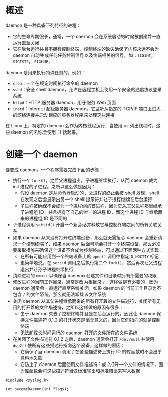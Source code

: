 # 概述

daemon 是一种具备下列特征的进程：

- 它的生命周期很长，通常，一个 daemon 会在系统启动的时候被创建并一直运行直至关闭
- 它在后台运行并且不拥有控制终端，控制终端的缺失确保了内核永远不会为 daemon 自动生成任何任务控制信号以及终端相关的信号，如：`SIGINT`， `SIGTSTP`， `SIGHUP`，

daemon 是用来执行特殊任务的，例如：

- `cron`：一个在规定时间执行命令的 daemon
- `sshd`：安全 shell daemon，允许在远程主机上使用一个安全的通信协议登录系统
- `httpd`：HTTP 服务器 daemon，用于服务 Web 页面
- `inetd`：Internet 超级服务器 daemon，它监听从指定的 TCP/IP 端口上进入的网络连接并启动相应的服务器程序来处理这些连接

在 Linux 上，特定的 daemon 会作为内核线程运行，当使用 `ps` 列出线程时，这些 daemon 的名称会使用 `[]` 括起来。

# 创建一个 daemon

要变成  daemon，一个程序需要完成下面的步骤：

- 执行一个 `fork()`，之后父进程退出，子进程继续执行，从而 daemon 成为 init 进程的子进程。之所以这么做是因为：
  - 假设 daemon 是从命令行启动的，父进程的终止会被 shell 发现，shell 在发现之后会显示出另一个 shell 提示符并让子进程继续在后台运行
  - 子进程被确保不会成为一个进程组的首进程，因为它从其父进程那里继承了进程组 ID，并且拥有了自己的唯一的进程 ID，而这个进程 ID 与继承而来的进程组 ID 是不同的
- 子进程调用 `setsid()` 开启一个新会话并释放它与控制终端之间的所有关联关系
- 如果 daemon 从来没有打开过终端设备，那么就无需担心 daemon 会重新请求一个控制终端了，如果 daemon 后面可能会打开一个终端设备，那么必须要采取措施来确保这个设备不会成为控制终端，可以通过下面两种方式实现：
  - 在所有可能应用到一个终端设备上的 `open()` 调用中指定 `O_NOCTTY` 标记
  - 更简单地说，在 `setsid`  调用之后执行第二个 `fork()`，然后再次让父进程退出并让孙子进程继续执行
- 清除进程的 `umask` 以确保当 daemon 创建文件和目录时拥有所需要的权限
- 修改进程的当前工作目录，通常是改为根目录 `/`，这样做是有必要的，因为 daemon 通常会一直运行直至系统关闭，如果 daemon 的当前工作目录为不包含 `/` 的文件系统，那么就无法卸载该文件系统
- 关闭 daemon 从其父进程继承而来的所有打开着的文件描述符，关闭所有无用的打开着的文件描述符，之所以这样做的原因有很多：
  - 由于 daemon 失去了控制终端并且是在后台运行的，因此让 daemon 保持文件描述符 0,1,2 的打开状态是毫无意义的，因为它们指向的就是控制终端
  - 无法卸载长时间运行的 daemon 打开的文件所在的文件系统
- 在关闭了文件描述符 0,1,2 之后，daemon 通常会打开 `/dev/null` 并使用 `dup2()` 使所有这些描述符指向这个设备，这样做的原因：
  - 它确保了当 daemon 调用了在这些描述符上执行 IO 的库函数时不会出乎意料地失败
  - 它防止了 daemon 后面使用文件描述符 1 或 2打开一个文件的情况下，因为库函数会将这些描述符当做标准输出和标准错误来写入数据

```
#include <syslog.h>

int becomeDaemon(int flags);
```



 

 







